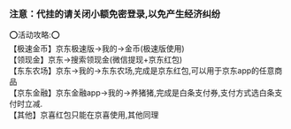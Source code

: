 ### 注意：代挂的请关闭小额免密登录,以免产生经济纠纷

⭕活动攻略:⭕<br/>
【极速金币】京东极速版->我的->金币(极速版使用)<br/>
【领现金】京东->搜索领现金(微信提现+京东红包)<br/>
【东东农场】京东->我的->东东农场,完成是京东红包,可以用于京东app的任意商品<br/>
【京东金融】京东金融app->我的->养猪猪,完成是白条支付券,支付方式选白条支付时立减.<br/>
【其他】京喜红包只能在京喜使用,其他同理<br/>

